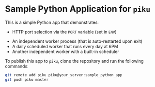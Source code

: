 # Sample Python Application for `piku`

This is a simple Python app that demonstrates:

- HTTP port selection via the `PORT` variable (set in `ENV`)
* An independent worker process (that is auto-restarted upon exit)
* A daily scheduled worker that runs every day at 6PM
* Another independent worker with a built-in scheduler

To publish this app to `piku`, clone the repository and run the following commands:

```bash
git remote add piku piku@your_server:sample_python_app
git push piku master
```
